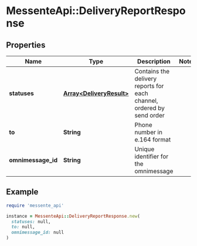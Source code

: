 # MessenteApi::DeliveryReportResponse

## Properties

| Name | Type | Description | Notes |
| ---- | ---- | ----------- | ----- |
| **statuses** | [**Array&lt;DeliveryResult&gt;**](DeliveryResult.md) | Contains the delivery reports for each channel, ordered by send order |  |
| **to** | **String** | Phone number in e.164 format |  |
| **omnimessage_id** | **String** | Unique identifier for the omnimessage |  |

## Example

```ruby
require 'messente_api'

instance = MessenteApi::DeliveryReportResponse.new(
  statuses: null,
  to: null,
  omnimessage_id: null
)
```


